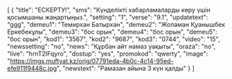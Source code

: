 [
  {
    "title": "ЕСКЕРТУ!",
    "sms": "Күнделікті хабарламаларды көру үшін қосымшаны жаңартыңыз.",
    "setting": "1",
    "verse": "9.1",
    "updatetext": "ggg",
    "demeu1": "Темирхан Батырхан",
    "demeu2": "Жоламан Қуанышбек Еркебекұлы",
    "demeu3": "бос орын",
    "demeu4": "бос орын",
    "demeu5": "бос орын",
    "kod1": "3567",
    "kod2": "9687",
    "kod3": "0744",
    "video": "15",
    "newssetting": "no",
    "news": "Құрбан айт намаз уақыты",
    "oraza": "no",
    "live": "hrnT2IFqyro",
    "dostup": "yes",
    "promokod": "qwerty",
    "image": "https://imgs.muftyat.kz/orig/07791eda-4b0c-4c14-95ed-efe911f9448c.jpg",
    "newstext": "Рамазан айына 3 күн қалды"
  }
]

